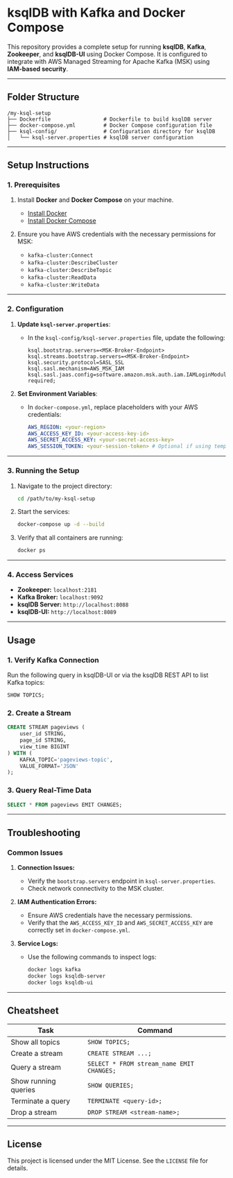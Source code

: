 # **ksqlDB with Kafka and Docker Compose**

This repository provides a complete setup for running **ksqlDB**, **Kafka**, **Zookeeper**, and **ksqlDB-UI** using Docker Compose. It is configured to integrate with AWS Managed Streaming for Apache Kafka (MSK) using **IAM-based security**.

---

## **Folder Structure**

```
/my-ksql-setup
├── Dockerfile                 # Dockerfile to build ksqlDB server
├── docker-compose.yml         # Docker Compose configuration file
├── ksql-config/               # Configuration directory for ksqlDB
│   └── ksql-server.properties # ksqlDB server configuration
```

---

## **Setup Instructions**

### **1. Prerequisites**

1. Install **Docker** and **Docker Compose** on your machine.
   - [Install Docker](https://docs.docker.com/get-docker/)
   - [Install Docker Compose](https://docs.docker.com/compose/install/)

2. Ensure you have AWS credentials with the necessary permissions for MSK:
   - `kafka-cluster:Connect`
   - `kafka-cluster:DescribeCluster`
   - `kafka-cluster:DescribeTopic`
   - `kafka-cluster:ReadData`
   - `kafka-cluster:WriteData`

---

### **2. Configuration**

1. **Update `ksql-server.properties`**:
   - In the `ksql-config/ksql-server.properties` file, update the following:
     ```properties
     ksql.bootstrap.servers=<MSK-Broker-Endpoint>
     ksql.streams.bootstrap.servers=<MSK-Broker-Endpoint>
     ksql.security.protocol=SASL_SSL
     ksql.sasl.mechanism=AWS_MSK_IAM
     ksql.sasl.jaas.config=software.amazon.msk.auth.iam.IAMLoginModule required;
     ```

2. **Set Environment Variables**:
   - In `docker-compose.yml`, replace placeholders with your AWS credentials:
     ```yaml
     AWS_REGION: <your-region>
     AWS_ACCESS_KEY_ID: <your-access-key-id>
     AWS_SECRET_ACCESS_KEY: <your-secret-access-key>
     AWS_SESSION_TOKEN: <your-session-token> # Optional if using temporary credentials
     ```

---

### **3. Running the Setup**

1. Navigate to the project directory:
   ```bash
   cd /path/to/my-ksql-setup
   ```

2. Start the services:
   ```bash
   docker-compose up -d --build
   ```

3. Verify that all containers are running:
   ```bash
   docker ps
   ```

---

### **4. Access Services**

- **Zookeeper:** `localhost:2181`
- **Kafka Broker:** `localhost:9092`
- **ksqlDB Server:** `http://localhost:8088`
- **ksqlDB-UI:** `http://localhost:8089`

---

## **Usage**

### **1. Verify Kafka Connection**
Run the following query in ksqlDB-UI or via the ksqlDB REST API to list Kafka topics:
```sql
SHOW TOPICS;
```

### **2. Create a Stream**
```sql
CREATE STREAM pageviews (
    user_id STRING,
    page_id STRING,
    view_time BIGINT
) WITH (
    KAFKA_TOPIC='pageviews-topic',
    VALUE_FORMAT='JSON'
);
```

### **3. Query Real-Time Data**
```sql
SELECT * FROM pageviews EMIT CHANGES;
```

---

## **Troubleshooting**

### **Common Issues**
1. **Connection Issues:**
   - Verify the `bootstrap.servers` endpoint in `ksql-server.properties`.
   - Check network connectivity to the MSK cluster.

2. **IAM Authentication Errors:**
   - Ensure AWS credentials have the necessary permissions.
   - Verify that the `AWS_ACCESS_KEY_ID` and `AWS_SECRET_ACCESS_KEY` are correctly set in `docker-compose.yml`.

3. **Service Logs:**
   - Use the following commands to inspect logs:
     ```bash
     docker logs kafka
     docker logs ksqldb-server
     docker logs ksqldb-ui
     ```

---

## **Cheatsheet**

| Task                        | Command                                      |
|-----------------------------|----------------------------------------------|
| Show all topics             | `SHOW TOPICS;`                              |
| Create a stream             | `CREATE STREAM ...;`                        |
| Query a stream              | `SELECT * FROM stream_name EMIT CHANGES;`   |
| Show running queries        | `SHOW QUERIES;`                             |
| Terminate a query           | `TERMINATE <query-id>;`                     |
| Drop a stream               | `DROP STREAM <stream-name>;`                |

---

## **License**
This project is licensed under the MIT License. See the `LICENSE` file for details.

